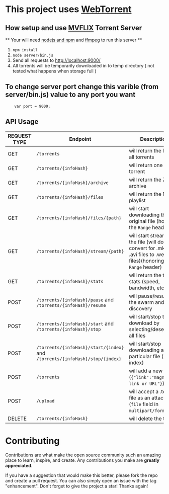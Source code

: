 # This project uses <a href="https://webtorrent.io/">WebTorrent</a>

## How setup and use <a href="http://mvflix.stream/">MVFLIX</a> Torrent Server

** Your will need <a href="https://nodejs.dev/">nodejs and npm</a> and <a href="https://ffmpeg.org/">ffmpeg</a> to run this server **
1. `npm install`
2. `node server/bin.js`
3. Send all requests to [http://localhost:9000/](http://localhost:9000)
4. All torrents will be temporarily downloaded in to temp directory ( not tested what happens when storage full )

## To change server port change this varible (from server/bin.js) value to any port you want

```JS
    var port = 9000;
```
## API Usage

REQUEST TYPE | Endpoint | Description
--- | --- | ---
GET | `/torrents` | will return the list of all torrents
GET | `/torrents/{infoHash}` | will return one torrent
GET | `/torrents/{infoHash}/archive` | will return the ZIP archive
GET | `/torrents/{infoHash}/files` | will return the M3U playlist
GET | `/torrents/{infoHash}/files/{path}` | will start downloading the original file (honoring the `Range` header)
GET | `/torrents/{infoHash}/stream/{path}` | will start streaming the file (will do a live convert for .mkv and .avi files to .webm files)(honoring the `Range` header)
GET | `/torrents/{infoHash}/stats` | will return the torrent stats (speed, bandwidth, etc.)
POST | `/torrents/{infoHash}/pause` and <br>`/torrents/{infoHash}/resume` | will pause/resume the swarm and peer discovery
POST | `/torrents/{infoHash}/start` and <br>`/torrents/{infoHash}/stop` | will start/stop the download by selecting/deselecting all files
POST | `/torrents/{infoHash}/start/{index}` and <br>`/torrents/{infoHash}/stop/{index}` | will start/stop downloading a particular file (by index)
POST | `/torrents` | will add a new torrent (`{"link":"magnet link or URL"}`)
POST | `/upload` | will accept a .torrent file as an attachment (`file` field in `multipart/form-data`)
DELETE | `/torrents/{infoHash}` | will delete the torrent

# Contributing

Contributions are what make the open source community such an amazing place to learn, inspire, and create. Any contributions you make are **greatly appreciated**.

If you have a suggestion that would make this better, please fork the repo and create a pull request. You can also simply open an issue with the tag "enhancement".
Don't forget to give the project a star! Thanks again!
